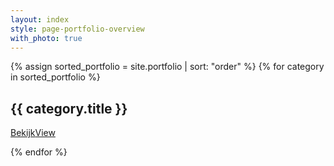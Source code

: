 ```yaml
---
layout: index
style: page-portfolio-overview
with_photo: true
---
```


{% assign sorted_portfolio = site.portfolio | sort: "order" %}
{% for category in sorted_portfolio %}

<div class="portfolio-category full-height" style="background-image: url({{ category.photo}}); background-position-y: 30%;">
  <h2>{{ category.title }}</h2>
  <p><a class="outlined" lang="nl" href="{{  category.url }}">Bekijk</a><a class="outlined" lang="en" href="{{  category.url }}">View</a></p>
</div>
    
{% endfor %}